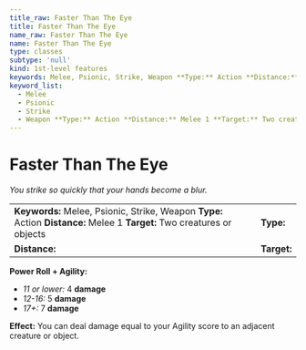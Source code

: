 ```yaml
---
title_raw: Faster Than The Eye
title: Faster Than The Eye
name_raw: Faster Than The Eye
name: Faster Than The Eye
type: classes
subtype: 'null'
kind: 1st-level features
keywords: Melee, Psionic, Strike, Weapon **Type:** Action **Distance:** Melee 1 **Target:** Two creatures or objects
keyword_list:
  - Melee
  - Psionic
  - Strike
  - Weapon **Type:** Action **Distance:** Melee 1 **Target:** Two creatures or objects
---
```


# Faster Than The Eye

*You strike so quickly that your hands become a blur.*

|                                                                                                                          |             |
| :----------------------------------------------------------------------------------------------------------------------- | :---------- |
| **Keywords:** Melee, Psionic, Strike, Weapon **Type:** Action **Distance:** Melee 1 **Target:** Two creatures or objects | **Type:**   |
| **Distance:**                                                                                                            | **Target:** |

**Power Roll + Agility:**

- *11 or lower:* 4 **damage**
- *12-16:* 5 **damage**
- *17+:* 7 **damage**

**Effect:** You can deal damage equal to your Agility score to an adjacent creature or object.
